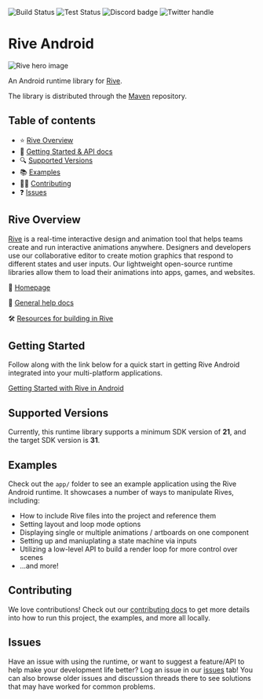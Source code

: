 ![Build Status](https://github.com/rive-app/rive-android/actions/workflows/release.yml/badge.svg)
![Test Status](https://github.com/rive-app/rive-android/actions/workflows/tests.yml/badge.svg)
![Discord badge](https://img.shields.io/discord/532365473602600965)
![Twitter handle](https://img.shields.io/twitter/follow/rive_app.svg?style=social&label=Follow)

# Rive Android

![Rive hero image](https://rive-app.notion.site/image/https%3A%2F%2Fs3-us-west-2.amazonaws.com%2Fsecure.notion-static.com%2Fff44ed5f-1eea-4154-81ef-84547e61c3fd%2Frive_notion.png?table=block&id=f198cab2-c0bc-4ce8-970c-42220379bcf3&spaceId=9c949665-9ad9-445f-b9c4-5ee204f8b60c&width=2000&userId=&cache=v2)

An Android runtime library for [Rive](https://rive.app).

The library is distributed through the [Maven](https://search.maven.org/artifact/app.rive/rive-android) repository.

## Table of contents

- :star: [Rive Overview](#rive-overview)
- 🚀 [Getting Started & API docs](#getting-started)
- :mag: [Supported Versions](#supported-versions)
- :books: [Examples](#examples)
- 👨‍💻 [Contributing](#contributing)
- :question: [Issues](#issues)

## Rive Overview

[Rive](https://rive.app) is a real-time interactive design and animation tool that helps teams create and run interactive animations anywhere. Designers and developers use our collaborative editor to create motion graphics that respond to different states and user inputs. Our lightweight open-source runtime libraries allow them to load their animations into apps, games, and websites.

:house_with_garden: [Homepage](https://rive.app/)

:blue_book: [General help docs](https://help.rive.app/)

🛠 [Resources for building in Rive](https://rive.app/resources/)

## Getting Started

Follow along with the link below for a quick start in getting Rive Android integrated into your multi-platform applications.

[Getting Started with Rive in Android](https://help.rive.app/runtimes/overview/android)

## Supported Versions

Currently, this runtime library supports a minimum SDK version of **21**, and the target SDK version is **31**.

## Examples

Check out the `app/` folder to see an example application using the Rive Android runtime. It showcases a number of ways to manipulate Rives, including:

- How to include Rive files into the project and reference them
- Setting layout and loop mode options
- Displaying single or multiple animations / artboards on one component
- Setting up and maniuplating a state machine via inputs
- Utilizing a low-level API to build a render loop for more control over scenes
- ...and more!

## Contributing

We love contributions! Check out our [contributing docs](./CONTRIBUTING.md) to get more details into how to run this project, the examples, and more all locally.

## Issues

Have an issue with using the runtime, or want to suggest a feature/API to help make your development life better? Log an issue in our [issues](https://github.com/rive-app/rive-android/issues) tab! You can also browse older issues and discussion threads there to see solutions that may have worked for common problems.
